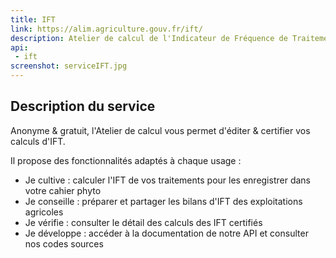```yaml
---
title: IFT
link: https://alim.agriculture.gouv.fr/ift/
description: Atelier de calcul de l'Indicateur de Fréquence de Traitements phytopharmaceutiques
api:  
 - ift
screenshot: serviceIFT.jpg 
---
```


## Description du service

Anonyme & gratuit, l'Atelier de calcul vous permet d'éditer & certifier vos calculs d'IFT.

Il propose des fonctionnalités adaptés à chaque usage :

- Je cultive : calculer l'IFT de vos traitements pour les enregistrer dans votre cahier phyto
- Je conseille : préparer et partager les bilans d'IFT des exploitations agricoles
- Je vérifie : consulter le détail des calculs des IFT certifiés
- Je développe : accéder à la documentation de notre API et consulter nos codes sources

